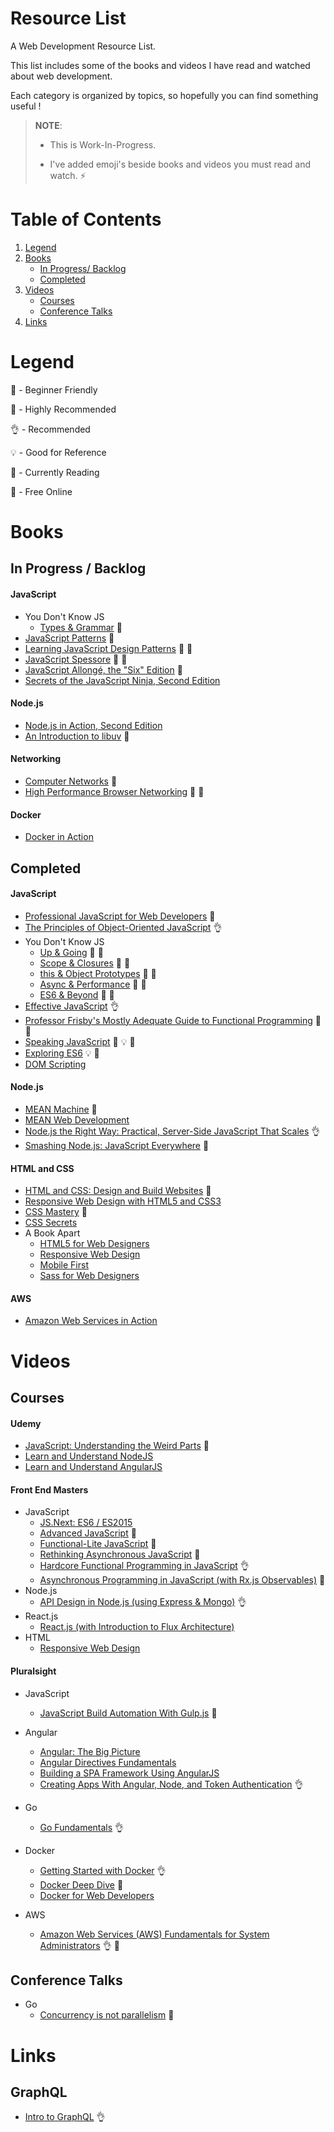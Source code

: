 # Resource List

A Web Development Resource List.

This list includes some of the books and videos I have read and watched about web development.

Each category is organized by topics, so hopefully you can find something useful !

> **NOTE**:
>
> - This is Work-In-Progress.
>
> - I've added emoji's beside books and videos you must read and watch. :zap:

# Table of Contents

1. [Legend](#legend)
2. [Books](#books)
    - [In Progress/ Backlog](#in-progress--backlog)
    - [Completed](#completed)
3. [Videos](#videos)
    - [Courses](#courses)
    - [Conference Talks](#conference-talks)
4. [Links](#links)

# Legend

:baby:    - Beginner Friendly

:star2:   - Highly Recommended

:ok_hand: - Recommended

:bulb:    - Good for Reference

:book:    - Currently Reading

:gift_heart: - Free Online

# Books

## In Progress / Backlog

#### JavaScript

- You Don't Know JS
    - [Types & Grammar](https://github.com/getify/You-Dont-Know-JS/blob/master/types%20&%20grammar/README.md#you-dont-know-js-types--grammar) :gift_heart:
- [JavaScript Patterns](http://shop.oreilly.com/product/9780596806767.do) :book:
- [Learning JavaScript Design Patterns](https://addyosmani.com/resources/essentialjsdesignpatterns/book/) :book: :gift_heart:
- [JavaScript Spessore](https://leanpub.com/javascript-spessore/read) :book: :gift_heart:
- [JavaScript Allongé, the "Six" Edition](https://leanpub.com/javascriptallongesix/read) :gift_heart:
- [Secrets of the JavaScript Ninja, Second Edition
](https://www.manning.com/books/secrets-of-the-javascript-ninja-second-edition)

#### Node.js

- [Node.js in Action, Second Edition](https://www.manning.com/books/node-js-in-action-second-edition)
- [An Introduction to libuv](http://nikhilm.github.io/uvbook/) :gift_heart:

#### Networking

- [Computer Networks](https://www.amazon.com/gp/product/0132126958/ref=pd_sbs_14_t_0?ie=UTF8&psc=1&refRID=2ACGY9DSPYH05BAB0JD5) :book:
- [High Performance Browser Networking](https://hpbn.co/) :book: :gift_heart:

#### Docker

- [Docker in Action](https://www.manning.com/books/docker-in-action)

## Completed

#### JavaScript

- [Professional JavaScript for Web Developers](https://www.amazon.com/Professional-JavaScript-Developers-Nicholas-Zakas/dp/1118026691) :baby:
- [The Principles of Object-Oriented JavaScript](http://shop.oreilly.com/product/9781593275402.do) :ok_hand:
- You Don't Know JS
    - [Up & Going](https://github.com/getify/You-Dont-Know-JS/blob/master/up%20&%20going/README.md#you-dont-know-js-up--going) :star2: :gift_heart:
    - [Scope & Closures](https://github.com/getify/You-Dont-Know-JS/blob/master/scope%20&%20closures/README.md#you-dont-know-js-scope--closures) :star2: :gift_heart:
    - [this & Object Prototypes](https://github.com/getify/You-Dont-Know-JS/blob/master/this%20&%20object%20prototypes/README.md#you-dont-know-js-this--object-prototypes) :star2: :gift_heart:
    - [Async & Performance](https://github.com/getify/You-Dont-Know-JS/blob/master/async%20&%20performance/README.md#you-dont-know-js-async--performance) :star2: :gift_heart:
    - [ES6 & Beyond](https://github.com/getify/You-Dont-Know-JS/blob/master/es6%20&%20beyond/README.md#you-dont-know-js-es6--beyond) :star2: :gift_heart:
- [Effective JavaScript](https://www.amazon.com/Effective-JavaScript-Specific-Software-Development/dp/0321812182) :ok_hand:
- [Professor Frisby's Mostly Adequate Guide to Functional Programming](https://github.com/MostlyAdequate/mostly-adequate-guide) :star2: :gift_heart:
- [Speaking JavaScript](http://speakingjs.com/es5/) :baby: :bulb: :gift_heart:
- [Exploring ES6](http://exploringjs.com/es6/) :bulb: :gift_heart:
- [DOM Scripting](https://www.amazon.com/DOM-Scripting-Design-JavaScript-Document/dp/1430233893)

#### Node.js

- [MEAN Machine](https://leanpub.com/mean-machine) :baby:
- [MEAN Web Development](https://www.packtpub.com/web-development/mean-web-development)
- [Node.js the Right Way: Practical, Server-Side JavaScript That Scales](https://www.amazon.com/Node-js-Right-Way-Server-Side-JavaScript/dp/1937785734) :ok_hand:
- [Smashing Node.js: JavaScript Everywhere](https://www.amazon.com/Smashing-Node-js-JavaScript-Guillermo-Rauch/dp/1119962595) :star2:

#### HTML and CSS

- [HTML and CSS: Design and Build Websites](https://www.amazon.com/HTML-CSS-Design-Build-Websites/dp/1118008189) :baby:
- [Responsive Web Design with HTML5 and CSS3
](https://www.packtpub.com/web-development/responsive-web-design-html5-and-css3)
- [CSS Mastery](https://www.amazon.com/CSS-Mastery-Advanced-Standards-Solutions/dp/1430223979) :baby:
- [CSS Secrets](http://shop.oreilly.com/product/0636920031123.do)
- A Book Apart
    - [HTML5 for Web Designers](https://abookapart.com/products/html5-for-web-designers)
    - [Responsive Web Design](https://abookapart.com/products/responsive-web-design)
    - [Mobile First](https://abookapart.com/products/mobile-first)
    - [Sass for Web Designers](https://abookapart.com/products/sass-for-web-designers)

#### AWS

- [Amazon Web Services in Action](https://www.manning.com/books/amazon-web-services-in-action)

# Videos

## Courses

#### Udemy

- [JavaScript: Understanding the Weird Parts](https://www.udemy.com/understand-javascript/) :star2:
- [Learn and Understand NodeJS
](https://www.udemy.com/understand-nodejs/)
- [Learn and Understand AngularJS
](https://www.udemy.com/learn-angularjs/)

#### Front End Masters

- JavaScript
    - [JS.Next: ES6 / ES2015](https://frontendmasters.com/courses/jsnext-es6/)
    - [Advanced JavaScript](https://frontendmasters.com/courses/advanced-javascript/) :star2:
    - [Functional-Lite JavaScript](https://frontendmasters.com/courses/functional-js-lite/) :star2:
    - [Rethinking Asynchronous JavaScript](https://frontendmasters.com/courses/rethinking-async-js/) :star2:
    - [Hardcore Functional Programming in JavaScript](https://frontendmasters.com/courses/functional-javascript/) :ok_hand:
    - [Asynchronous Programming in JavaScript (with Rx.js Observables)](https://frontendmasters.com/courses/asynchronous-javascript/) :star2:
- Node.js
    - [API Design in Node.js (using Express & Mongo)](https://frontendmasters.com/courses/api-design-nodejs/) :ok_hand:
- React.js
    - [React.js (with Introduction to Flux Architecture)](https://frontendmasters.com/courses/react/)
- HTML
    - [Responsive Web Design](https://frontendmasters.com/courses/responsive-web-design/)

#### Pluralsight

- JavaScript
    - [JavaScript Build Automation With Gulp.js](https://www.pluralsight.com/courses/javascript-build-automation-gulpjs) :star2:
- Angular
    - [Angular: The Big Picture](https://www.pluralsight.com/courses/angular-big-picture)
    - [Angular Directives Fundamentals](https://www.pluralsight.com/courses/angularjs-directive-fundamentals)
    - [Building a SPA Framework Using AngularJS](https://www.pluralsight.com/courses/building-spa-framework-angularjs)
    - [Creating Apps With Angular, Node, and Token Authentication](https://www.pluralsight.com/courses/creating-apps-angular-node-token-authentication) :ok_hand:
- Go
    - [Go Fundamentals](https://www.pluralsight.com/courses/go-fundamentals) :ok_hand:
- Docker
    - [Getting Started with Docker](https://www.pluralsight.com/courses/docker-getting-started) :ok_hand:
    - [Docker Deep Dive](https://www.pluralsight.com/courses/docker-deep-dive) :star2:
    - [Docker for Web Developers](https://www.pluralsight.com/courses/docker-web-development)

- AWS
    - [Amazon Web Services (AWS) Fundamentals for System Administrators](https://www.pluralsight.com/courses/aws-system-admin-fundamentals) :ok_hand: :gift_heart:

## Conference Talks

- Go
    - [Concurrency is not parallelism](https://blog.golang.org/concurrency-is-not-parallelism) :star2:


# Links

## GraphQL

- [Intro to GraphQL](https://dev-blog.apollodata.com/the-basics-of-graphql-in-5-links-9e1dc4cac055#.esph02x1f) :ok_hand:

